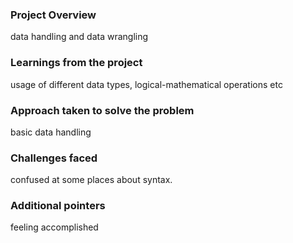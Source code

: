 ### Project Overview

 data handling and data wrangling


### Learnings from the project

 usage of different data types, logical-mathematical operations etc


### Approach taken to solve the problem

 basic data handling


### Challenges faced

 confused at some places about syntax.


### Additional pointers

 feeling accomplished


